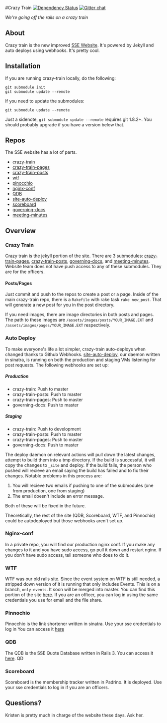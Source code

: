 #Crazy Train
[![Dependency Status](https://gemnasium.com/rit-sse/crazy-train.svg)](https://gemnasium.com/rit-sse/crazy-train)
[![Gitter chat](https://badges.gitter.im/rit-sse/crazy-train.png)](https://gitter.im/rit-sse/crazy-train)

*We're going off the rails on a crazy train*

## About

Crazy train is the new improved [SSE Website](https://sse.se.rit.edu). It's powered by Jekyll and auto deploys using webhooks. It's pretty cool.

## Installation
If you are running crazy-train locally, do the following:

```
git submodule init
git submodule update --remote
```

If you need to update the submodules:

```
git submodule update --remote
```

Just a sidenote, `git submodule update --remote` requires git 1.8.2+. You should probably upgrade if you have a version below that.

## Repos
The SSE website has a lot of parts.

 * [crazy-train][1]
 * [crazy-train-pages][2]
 * [crazy-train-posts][3]
 * [wtf][4]
 * [pinocchio][5]
 * [nginx-conf][6]
 * [QDB][7]
 * [site-auto-deploy][8]
 * [scoreboard][9]
 * [governing-docs][10]
 * [meeting-minutes][11]

## Overview

### Crazy Train
Crazy train is the jekyll portion of the site. There are 3 submodules: [crazy-train-pages][2], [crazy-train-posts][3], [governing-docs][10], and [meeting-minutes][11].  Website team does not have push access to any of these submodules. They are for the officers.

#### Posts/Pages
Just commit and push to the repos to create a post or a page. Inside of the main crazy-train repo, there is a `Rakefile` with rake task `rake new_post`. That will generate a new post for you in the post directory.

If you need images, there are image directories in both posts and pages. The path to these images are `/assets/images/posts/YOUR_IMAGE.EXT` and `/assets/images/pages/YOUR_IMAGE.EXT` respectively.

### Auto Deploy

To make everyone's life a lot simpler, crazy-train auto-deploys when changed thanks to Github Webhooks. [site-auto-deploy][8], our daemon written in sinatra, is running on both the production and staging VMs listening for post requests. The following webhooks are set up:

##### Production
* crazy-train: Push to master
* crazy-train-posts: Push to master
* crazy-train-pages: Push to master
* governing-docs: Push to master

##### Staging
* crazy-train: Push to development
* crazy-train-posts: Push to master
* crazy-train-pages: Push to master
* governing-docs: Push to master

The deploy daemon on relevant actions will pull down the latest changes, attempt to build them into a tmp directory. If the build is successful, it will copy the changes to `_site` and deploy. If the build fails, the person who pushed will recieve an email saying the build has failed and to fix their changes. Notable problems in this process are:

1. You will recieve two emails if pushing to one of the submodules (one from production, one from staging)
2. The email doesn't include an error message.

Both of these will be fixed in the future.

Theoretically, the rest of the site (QDB, Scoreboard, WTF, and Pinnochio) could be autodeployed but those webhooks aren't set up.

### Nginx-conf
In a private repo, you will find our production nginx conf. If you make any changes to it and you have sudo access, go pull it down and restart nginx. If you don't have sudo access, tell someone who does to do it.

### WTF
WTF was our old rails site. Since the event system on WTF is still needed, a stripped down version of it is running that only includes Events. This is on a branch, `only-events`.  It soon will be merged into master.  You can find this portion of the site [here](https://sse.se.rit.edu/admin).  If you are an officer, you can log in using the same credentials you use for email and the file share.

### Pinnochio
Pinocchio is the link shortener written in sinatra. Use your sse credentials to log in You can access it [here](https://sse.se.rit.edu/go)

### QDB
The QDB is the SSE Quote Database written in Rails 3. You can access it [here](https://sse.se.rit.edu/qdb). QD

### Scoreboard
Scoreboard is the membership tracker written in Padrino. It is deployed. Use your sse credentials to log in if you are an officers.

## Questions?
Kristen is pretty much in charge of the website these days. Ask her.

[1]: https://github.com/rit-sse/crazy-train
[2]: https://github.com/rit-sse/crazy-train-pages
[3]: https://github.com/rit-sse/crazy-train-posts
[4]: https://github.com/rit-sse/wtf
[5]: https://github.com/rit-sse/pinocchio
[6]: https://github.com/rit-sse/nginx-conf
[7]: https://github.com/rit-sse/qdb
[8]: https://github.com/rit-sse/site-auto-deploy
[9]: https://github.com/rit-sse/scoreboard
[10]: https://github.com/rit-sse/governing-docs
[11]: https://github.com/rit-sse/meeting-minutes
